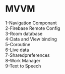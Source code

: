 <h1>MVVM</h1>
1-Navigation Componant <br>
2-Firebase Remote Config<br>
3-Room database<br>
4-Data and View binding<br>
5-Coroutine<br>
6-Live data<br>
7-Sharedpreferences<br>
8-Work Manager<br>
9-Text to Speech

